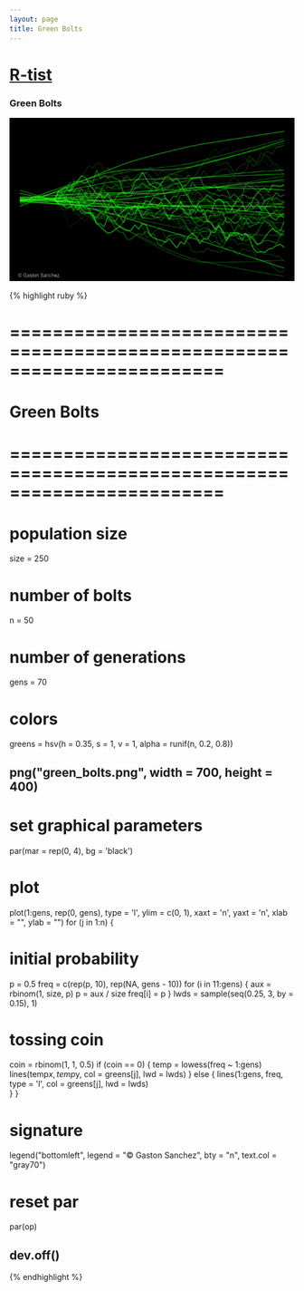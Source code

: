 ```yaml
---
layout: page
title: Green Bolts
---
```


# [R-tist](/work/rtist)

### Green Bolts

![](/images/rtist/green_bolts.png)

{% highlight ruby %}
# ========================================================================
# Green Bolts
# ========================================================================
# population size
size = 250

# number of bolts
n = 50

# number of generations
gens = 70

# colors
greens = hsv(h = 0.35, s = 1, v = 1, alpha = runif(n, 0.2, 0.8))


## png("green_bolts.png", width = 700, height = 400)
# set graphical parameters
par(mar = rep(0, 4), bg = 'black')
# plot
plot(1:gens, rep(0, gens), type = 'l', ylim = c(0, 1), xaxt = 'n', 
     yaxt = 'n', xlab = "", ylab = "")
for (j in 1:n)
{
  # initial probability
  p = 0.5
  freq = c(rep(p, 10), rep(NA, gens - 10))
  for (i in 11:gens)
  {
    aux = rbinom(1, size, p)
    p = aux / size
    freq[i] = p
  }
  lwds = sample(seq(0.25, 3, by = 0.15), 1)
  # tossing coin
  coin = rbinom(1, 1, 0.5)
  if (coin == 0)
  {
    temp = lowess(freq ~ 1:gens)
    lines(temp$x, temp$y, col = greens[j], lwd = lwds)
  } else {
    lines(1:gens, freq, type = 'l', col = greens[j], lwd = lwds)          
  }
}
# signature
legend("bottomleft", legend = "© Gaston Sanchez", bty = "n", 
       text.col = "gray70")
# reset par
par(op)
## dev.off()
{% endhighlight %}